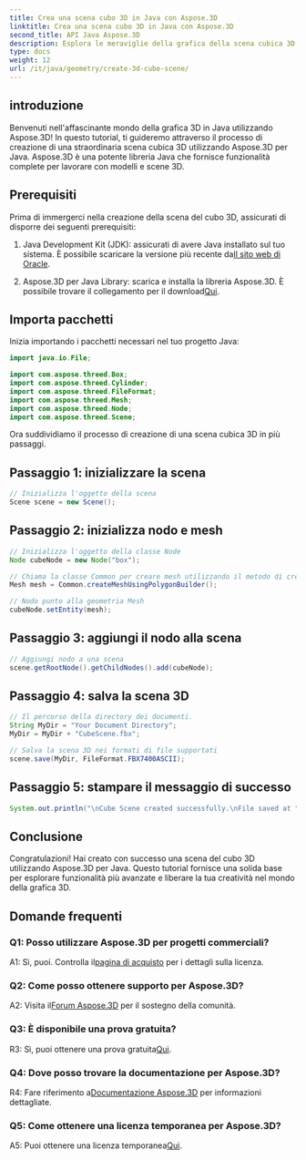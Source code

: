 ```yaml
---
title: Crea una scena cubo 3D in Java con Aspose.3D
linktitle: Crea una scena cubo 3D in Java con Aspose.3D
second_title: API Java Aspose.3D
description: Esplora le meraviglie della grafica della scena cubica 3D con Aspose.3D per Java. Crea scene straordinarie senza sforzo.
type: docs
weight: 12
url: /it/java/geometry/create-3d-cube-scene/
---
```

## introduzione

Benvenuti nell'affascinante mondo della grafica 3D in Java utilizzando Aspose.3D! In questo tutorial, ti guideremo attraverso il processo di creazione di una straordinaria scena cubica 3D utilizzando Aspose.3D per Java. Aspose.3D è una potente libreria Java che fornisce funzionalità complete per lavorare con modelli e scene 3D.

## Prerequisiti

Prima di immergerci nella creazione della scena del cubo 3D, assicurati di disporre dei seguenti prerequisiti:

1.  Java Development Kit (JDK): assicurati di avere Java installato sul tuo sistema. È possibile scaricare la versione più recente da[Il sito web di Oracle](https://www.oracle.com/java/).

2.  Aspose.3D per Java Library: scarica e installa la libreria Aspose.3D. È possibile trovare il collegamento per il download[Qui](https://releases.aspose.com/3d/java/).

## Importa pacchetti

Inizia importando i pacchetti necessari nel tuo progetto Java:

```java
import java.io.File;

import com.aspose.threed.Box;
import com.aspose.threed.Cylinder;
import com.aspose.threed.FileFormat;
import com.aspose.threed.Mesh;
import com.aspose.threed.Node;
import com.aspose.threed.Scene;
```

Ora suddividiamo il processo di creazione di una scena cubica 3D in più passaggi.

## Passaggio 1: inizializzare la scena

```java
// Inizializza l'oggetto della scena
Scene scene = new Scene();
```

## Passaggio 2: inizializza nodo e mesh

```java
// Inizializza l'oggetto della classe Node
Node cubeNode = new Node("box");

// Chiama la classe Common per creare mesh utilizzando il metodo di creazione poligoni per impostare l'istanza della mesh
Mesh mesh = Common.createMeshUsingPolygonBuilder();

// Nodo punto alla geometria Mesh
cubeNode.setEntity(mesh);
```

## Passaggio 3: aggiungi il nodo alla scena

```java
// Aggiungi nodo a una scena
scene.getRootNode().getChildNodes().add(cubeNode);
```

## Passaggio 4: salva la scena 3D

```java
// Il percorso della directory dei documenti.
String MyDir = "Your Document Directory";
MyDir = MyDir + "CubeScene.fbx";

// Salva la scena 3D nei formati di file supportati
scene.save(MyDir, FileFormat.FBX7400ASCII);
```

## Passaggio 5: stampare il messaggio di successo

```java
System.out.println("\nCube Scene created successfully.\nFile saved at " + MyDir);
```

## Conclusione

Congratulazioni! Hai creato con successo una scena del cubo 3D utilizzando Aspose.3D per Java. Questo tutorial fornisce una solida base per esplorare funzionalità più avanzate e liberare la tua creatività nel mondo della grafica 3D.

## Domande frequenti

### Q1: Posso utilizzare Aspose.3D per progetti commerciali?

 A1: Sì, puoi. Controlla il[pagina di acquisto](https://purchase.aspose.com/buy) per i dettagli sulla licenza.

### Q2: Come posso ottenere supporto per Aspose.3D?

 A2: Visita il[Forum Aspose.3D](https://forum.aspose.com/c/3d/18) per il sostegno della comunità.

### Q3: È disponibile una prova gratuita?

 R3: Sì, puoi ottenere una prova gratuita[Qui](https://releases.aspose.com/).

### Q4: Dove posso trovare la documentazione per Aspose.3D?

 R4: Fare riferimento a[Documentazione Aspose.3D](https://reference.aspose.com/3d/java/) per informazioni dettagliate.

### Q5: Come ottenere una licenza temporanea per Aspose.3D?

 A5: Puoi ottenere una licenza temporanea[Qui](https://purchase.aspose.com/temporary-license/).